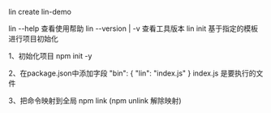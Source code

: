 lin  create  lin-demo

lin  --help  查看使用帮助
lin  --version | -v  查看工具版本
lin  init  <project-name>  基于指定的模板进行项目初始化

1、初始化项目 npm init -y

2、在package.json中添加字段
"bin": {
    "lin": "index.js"
} 
index.js  是要执行的文件

3、把命令映射到全局
npm link (npm unlink  解除映射)